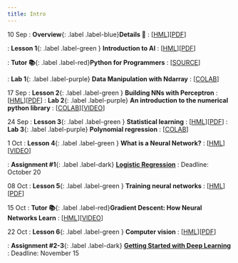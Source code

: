 ```yaml
---
title: Intro
---
```


10 Sep
: **Overview**{: .label .label-blue}**Details 👋**
  : [[HML](https://ykochura.github.io/cv-kpi/?p=course-details.md#1)][[PDF](https://ykochura.github.io/cv-kpi/pdf/course-details.pdf)]
  
: **Lesson 1**{: .label .label-green } **Introduction to AI**
  : [[HML](https://ykochura.github.io/cv-kpi/?p=lecture1.md#1)][[PDF](https://ykochura.github.io/cv-kpi/pdf/lecture1.pdf)]

: **Tutor 📚**{: .label .label-red}**Python for Programmers**
  : [[SOURCE](https://wiki.python.org/moin/BeginnersGuide/Programmers)]

: **Lab 1**{: .label .label-purple} **Data Manipulation with Ndarray**
  : [[COLAB](https://colab.research.google.com/github/YKochura/cv-kpi/blob/main/tutor/ndarray.ipynb)]


17 Sep
: **Lesson 2**{: .label .label-green } **Building NNs with Perceptron**
  : [[HML](https://ykochura.github.io/cv-kpi/?p=lecture2.md#1)][[PDF](https://ykochura.github.io/cv-kpi/pdf/lecture2.pdf)]
: **Lab 2**{: .label .label-purple} **An introduction to the numerical python library**
  : [[COLAB](https://drive.google.com/file/d/1fDCyui3GeaJR_3MFQlgNhQLNng2MWAqX/view?usp=sharing)][[VIDEO](https://www.youtube.com/watch?v=8Mpc9ukltVA&list=PLuqhl4iqeAZZAArMx52S7kIFRwT74Td66&index=9)] 



24 Sep
: **Lesson 3**{: .label .label-green } **Statistical learning**
  : [[HML](https://ykochura.github.io/cv-kpi/?p=lecture3.md#1)][[PDF](https://ykochura.github.io/cv-kpi/pdf/lecture3.pdf)]
: **Lab 3**{: .label .label-purple} **Polynomial regression**
  : [[COLAB](https://colab.research.google.com/github/YKochura/cv-kpi/blob/main/figures/code/lecture3_plots.ipynb)]


1 Oct
: **Lesson 4**{: .label .label-green } **What is a Neural Network?**
  : [[HML](https://www.3blue1brown.com/lessons/neural-networks)][[VIDEO](https://www.youtube.com/watch?v=aircAruvnKk)]

: **Assignment #1**{: .label .label-dark} [**Logistic Regression**](https://ykochura.github.io/cv-kpi/homeworks/lab1/assig1.pdf)
  : Deadline: October 20


08 Oct
: **Lesson 5**{: .label .label-green } **Training neural networks**
  : [[HML](https://ykochura.github.io/cv-kpi/?p=lecture5.md#1)][[PDF](https://ykochura.github.io/cv-kpi/pdf/lecture5.pdf)]


15 Oct
: **Tutor 📚**{: .label .label-red}**Gradient Descent: How Neural Networks Learn**
  : [[HML](https://www.3blue1brown.com/lessons/gradient-descent)][[VIDEO](https://www.youtube.com/watch?v=IHZwWFHWa-w&t=2s)]

22 Oct
: **Lesson 6**{: .label .label-green } **Computer vision**
  : [[HML](https://ykochura.github.io/cv-kpi/?p=lecture6.md#1)][[PDF](https://ykochura.github.io/cv-kpi/pdf/lecture6.pdf)]

: **Assignment #2-3**{: .label .label-dark} [**Getting Started with Deep Learning**](https://ykochura.github.io/cv-kpi/homeworks/assig2-3.pdf)
  : Deadline: November 15 
